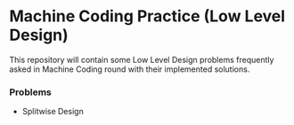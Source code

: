 # Machine Coding Practice (Low Level Design)
This repository will contain some Low Level Design problems frequently asked in Machine Coding round with their implemented solutions.

### Problems
  - Splitwise Design
